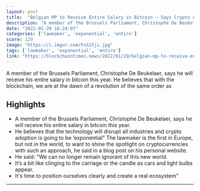 ```yaml
---
layout: post
title:  "Belgian MP to Receive Entire Salary in Bitcoin — Says Crypto Adoption Will Be ‘Exponential’"
description: "A member of the Brussels Parliament, Christophe De Beukelaer, says he will receive his entire salary in bitcoin this year. He believes that with the blockchain, we are at the dawn of a revolution of the same order as"
date: "2022-01-29 16:24:07"
categories: ['lawmaker', 'exponential', 'entire']
score: 129
image: "https://i.imgur.com/FxS15ji.jpg"
tags: ['lawmaker', 'exponential', 'entire']
link: "https://blockchaintimes.news/2022/01/29/belgian-mp-to-receive-entire-salary-in-bitcoin-says-crypto-adoption-will-be-exponential/"
---
```


A member of the Brussels Parliament, Christophe De Beukelaer, says he will receive his entire salary in bitcoin this year. He believes that with the blockchain, we are at the dawn of a revolution of the same order as

## Highlights

- A member of the Brussels Parliament, Christophe De Beukelaer, says he will receive his entire salary in bitcoin this year.
- He believes that the technology will disrupt all industries and crypto adoption is going to be ‘exponential” The lawmaker is the first in Europe, but not in the world, to want to shine the spotlight on cryptocurrencies with such an approach, he said in a blog post on his personal website.
- He said: "We can no longer remain ignorant of this new world.
- It’s a bit like clinging to the carriage or the candle as cars and light bulbs appear.
- It's time to position ourselves clearly and create a real ecosystem"

---
